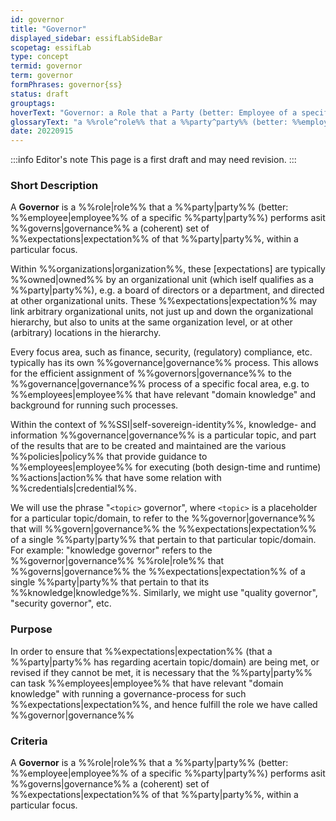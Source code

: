 ```yaml
---
id: governor
title: "Governor"
displayed_sidebar: essifLabSideBar
scopetag: essifLab
type: concept
termid: governor
term: governor
formPhrases: governor{ss}
status: draft
grouptags:
hoverText: "Governor: a Role that a Party (better: Employee of a specific Party) performs as it Governs a (coherent) set of Expectations of that Party, within a particular focus."
glossaryText: "a %%role^role%% that a %%party^party%% (better: %%employee^employee%% of a specific %%party^party%%) performs as it %%governs^governance%% a (coherent) set of %%expectations^expectation%% of that %%party^party%%, within a particular focus."
date: 20220915
---
```


:::info Editor's note
This page is a first draft and may need revision.
:::

### Short Description

A **Governor** is a %%role|role%% that a %%party|party%% (better: %%employee|employee%% of a specific %%party|party%%) performs asit %%governs|governance%% a (coherent) set of %%expectations|expectation%% of that %%party|party%%, within a particular focus.

Within %%organizations|organization%%, these [expectations] are typically %%owned|owned%% by an organizational unit (which iself qualifies as a %%party|party%%), e.g. a board of directors or a department, and directed at other organizational units. These %%expectations|expectation%% may link arbitrary organizational units, not just up and down the organizational hierarchy, but also to units at the same organization level, or at other (arbitrary) locations in the hierarchy.

Every focus area, such as finance, security, (regulatory) compliance, etc. typically has its own %%governance|governance%% process. This allows for the efficient assignment of %%governors|governance%% to the %%governance|governance%% process of a specific focal area, e.g. to %%employees|employee%% that have relevant "domain knowledge" and background for running such processes.

Within the context of %%SSI|self-sovereign-identity%%, knowledge- and information %%governance|governance%% is a particular topic, and part of the results that are to be created and maintained are the various %%policies|policy%% that provide guidance to %%employees|employee%% for executing (both design-time and runtime) %%actions|action%% that have some relation with %%credentials|credential%%.

We will use the phrase "`<topic>` governor", where `<topic>` is a placeholder for a particular topic/domain, to refer to the %%governor|governance%% that will %%govern|governance%% the %%expectations|expectation%% of a single %%party|party%% that pertain to that particular topic/domain. For example: "knowledge governor" refers to the %%governor|governance%% %%role|role%% that %%governs|governance%% the %%expectations|expectation%% of a single %%party|party%% that pertain to that its %%knowledge|knowledge%%. Similarly, we might use "quality governor", "security governor", etc.

### Purpose

In order to ensure that %%expectations|expectation%% (that a %%party|party%% has regarding acertain topic/domain) are being met, or revised if they cannot be met, it is necessary that the %%party|party%% can task %%employees|employee%% that have relevant "domain knowledge" with running a governance-process for such %%expectations|expectation%%, and hence fulfill the role we have called %%governor|governance%%

### Criteria

A **Governor** is a %%role|role%% that a %%party|party%% (better: %%employee|employee%% of a specific %%party|party%%) performs asit %%governs|governance%% a (coherent) set of %%expectations|expectation%% of that %%party|party%%, within a particular focus.
